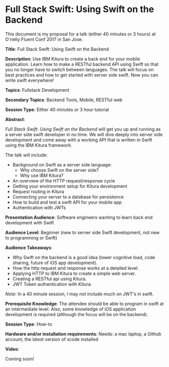 # Full Stack Swift: Using Swift on the Backend

This document is my proposal for a talk (either 40 minutes or 3 hours) at O'rielly Fluent Conf 2017 in San Jose.

__Title__: Full Stack Swift: Using Swift on the Backend

__Description__: Use IBM Kitura to create a back end for your mobile application.   Learn how to make a RESTful backend API using Swift so that you no longer have to switch between languages.  The talk will focus on best practices and how to get started with server side swift. Now you can write swift everywhere!

__Topics__: Fullstack Development

__Secondary Topics__: Backend Tools, Mobile, RESTful web

__Session Type__: Either 40 minutes or 3 hour tutorial

__Abstract__:

_Full Stack Swift: Using Swift on the Backend_ will get you up and running as a server side swift developer in no time. We will dive deeply into server side development and come away with a working API that is written in Swift using the IBM Kitura framework.

The talk will include:

* Background on Swift as a server side language:
	* Why choose Swift on the server side?
	* Why use IBM Kitura?
* An overview of the HTTP request/response cycle
* Getting your environment setup for Kitura development
* Request routing in Kitura
* Connecting your server to a database for persistence
* How to build and test a swift API for your mobile app
* Authentication with JWTs


__Presentation Audience__: Software engineers wanting to learn back end development with Swift

__Audience Level__: Beginner (new to server side Swift development, not new to programming or Swift)

__Audience Takeaways__: 

* Why Swift on the backend is a good idea (lower cognitive load, code sharing, future of iOS app development).
* How the http request and response works at a detailed level.
* Applying HTTP to IBM Kitura to create a simple web server.
* Creating a RESTful api using Kitura.
* JWT Token authentication with Kitura.

_Note_: In a 40 minute session, I may not include much on JWT's in swift.

__Prerequisite Knowledge__: The attendee should be able to program in swift at an intermediate level.  Also, some knowledge of iOS application development is required (although the focus will be on the backend).

__Session Type__: How-to

__Hardware and/or installation requirements__: Needs: a mac laptop, a Github account, the latest version of xcode installed

__Video__:

Coming soon!
